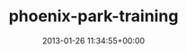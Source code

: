 ---
title:		"phoenix-park-training"
mediatype:		"upload"
description:		"TBC"
date:		"2013-01-26 11:34:55+00:00"
album:		"people"
filename:		"phoenix-park-training.md"
series:		""
cl_public_id:		"people/phoenix-park-training"
cl_version:		1497005559
format:		"tiff"
bytes:		4717212
width:		2174
height:		1440
exposure_mode:		"Auto"
program:		"Aperture-priority AE"
aperture:		"2.8"
focal_length:		"200.0 mm"
iso:		"200"
shutter_speed:		"1/1600"
metering:		"Center-weighted average"
flash:		"Off, Did not fire"
white_balance:		"Custom"
colour_temp:		"5500"
has_crop:		"false"
orientation:		"Horizontal (normal)"
camera_model:		"NIKON D7000"
lens_info:		"70-200mm f/2.8"
artist:		"Matt Finucane"
x_resolution:		"300"
y_resolution:		"300"
---